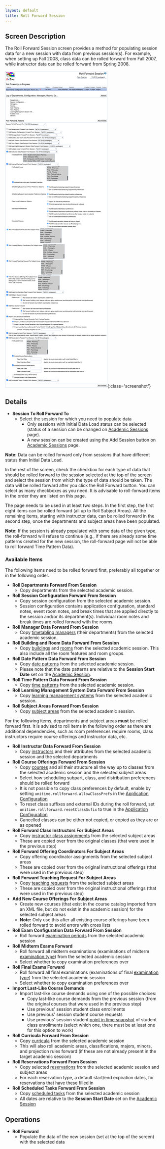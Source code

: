 ```yaml
---
layout: default
title: Roll Forward Session
---
```



## Screen Description

The Roll Forward Session screen provides a method for populating session data for a new session with data from previous session(s). For example, when setting up Fall 2008, class data can be rolled forward from Fall 2007, while instructor data can be rolled forward from Spring 2008.

![Roll Forward Session](images/roll-forward-session-1.png){:class='screenshot'}

## Details

* **Session To Roll Forward To**
	* Select the session for which you need to populate data
		* Only sessions with Initial Data Load status can be selected (status of a session can be changed on [Academic Sessions](academic-sessions) page).
		* A new session can be created using the Add Session button on [Academic Sessions](academic-sessions) page.

**Note:** Data can be rolled forward only from sessions that have different status than Initial Data Load.

In the rest of the screen, check the checkbox for each type of data that should be rolled forward to the session selected at the top of the screen and select the session from which the type of data should be taken. The data will be rolled forward after you click the Roll Forward button. You can select as many checkboxes as you need. It is advisable to roll-forward items in the order they are listed on this page.

The page needs to be used in at least two steps. In the first step, the first eight items can be rolled forward (all up to Roll Subject Areas). All the remaining items, starting with instructor data, can be rolled forward in the second step, once the departments and subject areas have been populated.

**Note:** If the session is already populated with some data of the given type, the roll-forward will refuse to continue (e.g., if there are already some time patterns created for the new session, the roll-forward page will not be able to roll forward Time Pattern Data).

### Available Items

The following items need to be rolled forward first, preferably all together or in the following order.

* **Roll Departments Forward From Session**
	* Copy departments from the selected academic session.
* **Roll Session Configuration Forward From Session**
	* Copy session configuration from the selected academic session.
	* Session configuration contains application configuration, standard notes, event room notes, and break times that are applied directly to the session and/or its department(s). Individual room notes and break times are rolled forward with the rooms.
* **Roll Manager Data Forward From Session**
	* Copy [timetabling managers](timetable-managers) (their departments) from the selected academic session.
* **Roll Building and Room Data Forward From Session**
	* Copy [buildings](buildings) and [rooms](rooms) from the selected academic session. This also include all the room features and room groups.
* **Roll Date Pattern Data Forward From Session**
	* Copy [date patterns](date-patterns) from the selected academic session.
	* Please note that the date patterns are relative to the **Session Start Date** set on the [Academic Session](academic-sessions).
* **Roll Time Pattern Data Forward From Session**
	* Copy [time patterns](time-patterns) from the selected academic session.
* **Roll Learning Management System Data Forward From Session**
	* Copy [learning management systems](learning-management-systems) from the selected academic session.
* **Roll Subject Areas Forward From Session**
	* Copy [subject areas](subject-areas) from the selected academic session.

For the following items, departments and subject areas **must** be rolled forward first. It is advised to roll items in the following order as there are additional dependencies, such as room preferences require rooms, class instructors require course offerings and instructor data, etc.

* **Roll Instructor Data Forward From Session**
	* Copy [instructors](instructors) and their attributes from the selected academic session and the selected departments
* **Roll Course Offerings Forward From Session**
	* Copy [courses](instructional-offerings) and all their structure all the way up to classes from the selected academic session and the selected subject areas
	* Select how scheduling subpart, class, and distribution preferences should be rolled forward
	* It is not possible to copy class preferences by default, enable by setting `unitime.rollforward.allowClassPrefs` in the [Application Configuration](application-configuration)
	* To reset class suffixes and external IDs during the roll forward, set `unitime.rollforward.resetClassSufix` to true in the [Application Configuration](application-configuration)
	* Cancelled classes can be either not copied, or copied as they are or as opened
* **Roll Forward Class Instructors For Subject Areas**
	* Copy [instructor class assignments](assign-instructors) from the selected subject areas
	* These are copied over from the original classes (that were used in the previous step)
* **Roll Forward Offering Coordinators For Subject Areas**
	* Copy offering coordinator assignments from the selected subject areas
	* These are copied over from the original instructional offerings (that were used in the previous step)
* **Roll Forward Teaching Request For Subject Areas**
	* Copy [teaching requests](setup-teaching-requests) from the selected subject areas
	* These are copied over from the original instructional offerings (that were used in the previous step)
* **Add New Course Offerings For Subject Areas**
	* Create new courses (that exist in the course catalog imported from an XML file, but do not exist in the academic session) for the selected subject areas
	* **Note:** Only use this after all existing course offerings have been rolled forward to avoid errors with cross lists
* **Roll Exam Configuration Data Forward From Session**
	* Roll forward [examination periods](examination-periods) from the selected academic session
* **Roll Midterm Exams Forward**
	* Roll forward all midterm examinations (examinations of midterm [examination type](examination-types)) from the selected academic session
	* Select whether to copy examination preferences over
* **Roll Final Exams Forward**
	* Roll forward all final examinations (examinations of final [examination type](examination-types)) from the selected academic session
	* Select whether to copy examination preferences over
* **Import Last-Like Course Demands**
	* Import last-like course demands using one of the possible choices:
		* Copy last-like course demands from the previous session (from the original courses that were used in the previous step)
		* Use previous' session student class enrollments
		* Use previous' session student course requests
		* Use previous' session student [point in time snapshot](point-in-time-data-snapshots) of student class enrollments (select which one, there must be at least one for this option to work)
* **Roll Curricula Forward From Session**
	* Copy [curricula](curricula) from the selected academic session
	* This will also roll academic areas, classifications, majors, minors, and projection rules forward (if these are not already present in the target academic session)
* **Roll Reservations Forward From Session**
	* Copy selected [reservations](reservations) from the selected academic session and subject areas
	* For each reservation type, a default start/end expiration dates, for reservations that have these filled in
* **Roll Scheduled Tasks Forward From Session**
	* Copy [scheduled tasks](task-scheduler) from the selected academic session
	* All dates are relative to the **Session Start Date** set on the [Academic Session](academic-sessions)

## Operations

* **Roll Forward**
	* Populate the data of the new session (set at the top of the screen) with the selected data
